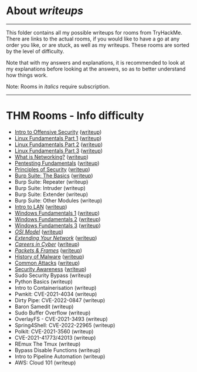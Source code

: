 # About _writeups_

---

This folder contains all my possible writeups for rooms from TryHackMe. There are links to the actual rooms, if you would like to have a go at any order you like, or are stuck, as well as my writeups. These rooms are sorted by the level of difficulty.

Note that with my answers and explanations, it is recommended to look at my explanations before looking at the answers, so as to better understand how things work.

Note: Rooms in _italics_ require subscription.

---

# THM Rooms - Info difficulty

- [Intro to Offensive Security](https://tryhackme.com/room/introtooffensivesecurity) ([writeup](introtooffsec.md))
- [Linux Fundamentals Part 1](https://tryhackme.com/room/linuxfundamentalspart1) ([writeup](linuxfundpt1.md))
- [Linux Fundamentals Part 2](https://tryhackme.com/room/linuxfundamentalspart2) ([writeup](linuxfundpt2.md))
- [Linux Fundamentals Part 3](https://tryhackme.com/room/linuxfundamentalspart3) ([writeup](linuxfundpt3.md))
- [What is Networking?](https://tryhackme.com/room/whatisnetworking) ([writeup](networking.md))
- [Pentesting Fundamentals](https://tryhackme.com/room/pentestingfundamentals) ([writeup](pentestfund.md))
- [Principles of Security](https://tryhackme.com/room/principlesofsecurity) ([writeup](principlesofsec.md))
- [Burp Suite: The Basics](https://tryhackme.com/room/burpsuitebasics) ([writeup](burpsbasics.md))
- Burp Suite: Repeater (writeup)
- Burp Suite: Intruder (writeup)
- Burp Suite: Extender (writeup)
- Burp Suite: Other Modules (writeup)
- [Intro to LAN](https://tryhackme.com/room/introtolan) ([writeup](introtolan.md))
- [Windows Fundamentals 1](https://tryhackme.com/room/windowsfundamentals1xbx) ([writeup](winfundpt1.md))
- [Windows Fundamentals 2](https://tryhackme.com/room/windowsfundamentals2x0x) ([writeup](winfundpt2.md))
- [Windows Fundamentals 3](https://tryhackme.com/room/windowsfundamentals3xzx) ([writeup](winfundpt3.md))
- [_OSI Model_](https://tryhackme.com/room/osimodelzi) ([writeup](osimodel.md))
- [_Extending Your Network_](https://tryhackme.com/room/extendingyournetwork) ([writeup](extendnet.md))
- [_Careers in Cyber_](https://tryhackme.com/room/careersincyber) ([writeup](cybercareers.md))
- [_Packets & Frames_](https://tryhackme.com/room/packetsframes) ([writeup](packetsframes.md))
- [History of Malware](https://tryhackme.com/room/historyofmalware) ([writeup](historyofmw.md))
- [Common Attacks](https://tryhackme.com/room/commonattacks) ([writeup](commonatts.md))
- [Security Awareness](https://tryhackme.com/room/securityawarenessintro) ([writeup](secawareness.md))
- Sudo Security Bypass (writeup)
- Python Basics (writeup)
- Intro to Containerisation (writeup)
- Pwnkit: CVE-2021-4034 (writeup)
- Dirty Pipe: CVE-2022-0847 (writeup)
- Baron Samedit (writeup)
- Sudo Buffer Overflow (writeup)
- OverlayFS - CVE-2021-3493 (writeup)
- Spring4Shell: CVE-2022-22965 (writeup)
- Polkit: CVE-2021-3560 (writeup)
- CVE-2021-41773/42013 (writeup)
- REmux The Tmux (writeup)
- Bypass Disable Functions (writeup)
- Intro to Pipeline Automation (writeup)
- AWS: Cloud 101 (writeup)
